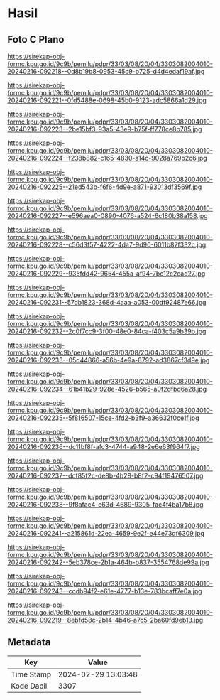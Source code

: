 # Hasil

## Foto C Plano

https://sirekap-obj-formc.kpu.go.id/9c9b/pemilu/pdpr/33/03/08/20/04/3303082004010-20240216-092218--0d8b19b8-0953-45c9-b725-d4d4edaf19af.jpg

https://sirekap-obj-formc.kpu.go.id/9c9b/pemilu/pdpr/33/03/08/20/04/3303082004010-20240216-092221--0fd5488e-0698-45b0-9123-adc5866a1d29.jpg

https://sirekap-obj-formc.kpu.go.id/9c9b/pemilu/pdpr/33/03/08/20/04/3303082004010-20240216-092223--2be15bf3-93a5-43e9-b75f-ff778ce8b785.jpg

https://sirekap-obj-formc.kpu.go.id/9c9b/pemilu/pdpr/33/03/08/20/04/3303082004010-20240216-092224--f238b882-c165-4830-a14c-9028a769b2c6.jpg

https://sirekap-obj-formc.kpu.go.id/9c9b/pemilu/pdpr/33/03/08/20/04/3303082004010-20240216-092225--21ed543b-f6f6-4d9e-a871-93013df3569f.jpg

https://sirekap-obj-formc.kpu.go.id/9c9b/pemilu/pdpr/33/03/08/20/04/3303082004010-20240216-092227--e596aea0-0890-4076-a524-6c180b38a158.jpg

https://sirekap-obj-formc.kpu.go.id/9c9b/pemilu/pdpr/33/03/08/20/04/3303082004010-20240216-092228--c56d3f57-4222-4da7-9d90-6011b87f332c.jpg

https://sirekap-obj-formc.kpu.go.id/9c9b/pemilu/pdpr/33/03/08/20/04/3303082004010-20240216-092229--935fdd42-9654-455a-af94-7bc12c2cad27.jpg

https://sirekap-obj-formc.kpu.go.id/9c9b/pemilu/pdpr/33/03/08/20/04/3303082004010-20240216-092231--57db1823-368d-4aaa-a053-00df92487e66.jpg

https://sirekap-obj-formc.kpu.go.id/9c9b/pemilu/pdpr/33/03/08/20/04/3303082004010-20240216-092232--2c0f7cc9-3f00-48e0-84ca-f403c5a9b39b.jpg

https://sirekap-obj-formc.kpu.go.id/9c9b/pemilu/pdpr/33/03/08/20/04/3303082004010-20240216-092233--05d44866-a56b-4e9a-8792-ad3867cf3d9e.jpg

https://sirekap-obj-formc.kpu.go.id/9c9b/pemilu/pdpr/33/03/08/20/04/3303082004010-20240216-092234--61b41b29-928e-4526-b565-a0f2dfbd6a28.jpg

https://sirekap-obj-formc.kpu.go.id/9c9b/pemilu/pdpr/33/03/08/20/04/3303082004010-20240216-092235--5f816507-15ce-4fd2-b3f9-a36632f0ce1f.jpg

https://sirekap-obj-formc.kpu.go.id/9c9b/pemilu/pdpr/33/03/08/20/04/3303082004010-20240216-092236--dc11bf8f-afc3-4744-a948-2e6e63f964f7.jpg

https://sirekap-obj-formc.kpu.go.id/9c9b/pemilu/pdpr/33/03/08/20/04/3303082004010-20240216-092237--dcf85f2c-de8b-4b28-b8f2-c94f19476507.jpg

https://sirekap-obj-formc.kpu.go.id/9c9b/pemilu/pdpr/33/03/08/20/04/3303082004010-20240216-092238--9f8afac4-e63d-4689-9305-fac4f4ba17b8.jpg

https://sirekap-obj-formc.kpu.go.id/9c9b/pemilu/pdpr/33/03/08/20/04/3303082004010-20240216-092241--a215861d-22ea-4659-9e2f-e44e73df6309.jpg

https://sirekap-obj-formc.kpu.go.id/9c9b/pemilu/pdpr/33/03/08/20/04/3303082004010-20240216-092242--5eb378ce-2b1a-464b-b837-3554768de99a.jpg

https://sirekap-obj-formc.kpu.go.id/9c9b/pemilu/pdpr/33/03/08/20/04/3303082004010-20240216-092243--ccdb94f2-e61e-4777-b13e-783bcaff7e0a.jpg

https://sirekap-obj-formc.kpu.go.id/9c9b/pemilu/pdpr/33/03/08/20/04/3303082004010-20240216-092219--8ebfd58c-2b14-4b46-a7c5-2ba60fd9eb13.jpg


## Metadata

| Key        | Value               |
| ---------- | ------------------- |
| Time Stamp | 2024-02-29 13:03:48 |
| Kode Dapil | 3307                |



